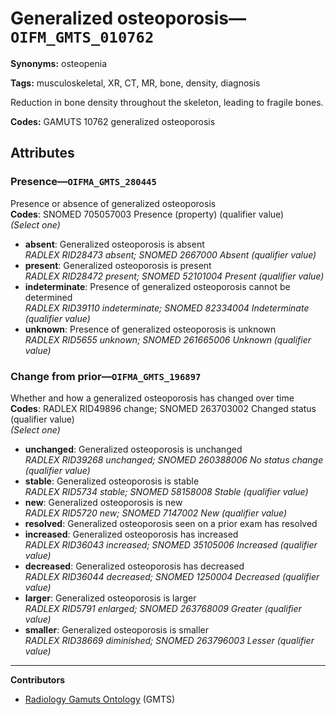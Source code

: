 # Generalized osteoporosis—`OIFM_GMTS_010762`

**Synonyms:** osteopenia

**Tags:** musculoskeletal, XR, CT, MR, bone, density, diagnosis

Reduction in bone density throughout the skeleton, leading to fragile bones.

**Codes:** GAMUTS 10762 generalized osteoporosis

## Attributes

### Presence—`OIFMA_GMTS_280445`

Presence or absence of generalized osteoporosis  
**Codes**: SNOMED 705057003 Presence (property) (qualifier value)  
*(Select one)*

- **absent**: Generalized osteoporosis is absent  
_RADLEX RID28473 absent; SNOMED 2667000 Absent (qualifier value)_
- **present**: Generalized osteoporosis is present  
_RADLEX RID28472 present; SNOMED 52101004 Present (qualifier value)_
- **indeterminate**: Presence of generalized osteoporosis cannot be determined  
_RADLEX RID39110 indeterminate; SNOMED 82334004 Indeterminate (qualifier value)_
- **unknown**: Presence of generalized osteoporosis is unknown  
_RADLEX RID5655 unknown; SNOMED 261665006 Unknown (qualifier value)_

### Change from prior—`OIFMA_GMTS_196897`

Whether and how a generalized osteoporosis has changed over time  
**Codes**: RADLEX RID49896 change; SNOMED 263703002 Changed status (qualifier value)  
*(Select one)*

- **unchanged**: Generalized osteoporosis is unchanged  
_RADLEX RID39268 unchanged; SNOMED 260388006 No status change (qualifier value)_
- **stable**: Generalized osteoporosis is stable  
_RADLEX RID5734 stable; SNOMED 58158008 Stable (qualifier value)_
- **new**: Generalized osteoporosis is new  
_RADLEX RID5720 new; SNOMED 7147002 New (qualifier value)_
- **resolved**: Generalized osteoporosis seen on a prior exam has resolved  
- **increased**: Generalized osteoporosis has increased  
_RADLEX RID36043 increased; SNOMED 35105006 Increased (qualifier value)_
- **decreased**: Generalized osteoporosis has decreased  
_RADLEX RID36044 decreased; SNOMED 1250004 Decreased (qualifier value)_
- **larger**: Generalized osteoporosis is larger  
_RADLEX RID5791 enlarged; SNOMED 263768009 Greater (qualifier value)_
- **smaller**: Generalized osteoporosis is smaller  
_RADLEX RID38669 diminished; SNOMED 263796003 Lesser (qualifier value)_

---

**Contributors**

- [Radiology Gamuts Ontology](https://gamuts.net/) (GMTS)